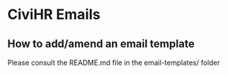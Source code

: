 # CiviHR Emails

## How to add/amend an email template
Please consult the README.md file in the email-templates/ folder
